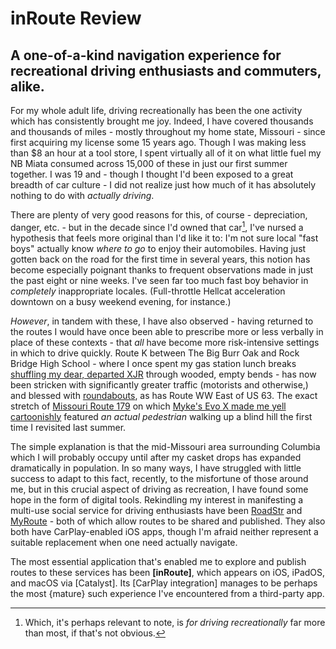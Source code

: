 # inRoute Review

## A one-of-a-kind navigation experience for recreational driving enthusiasts and commuters, alike.

For my whole adult life, driving recreationally has been the one activity which has consistently brought me joy. Indeed, I have covered thousands and thousands of miles - mostly throughout my home state, Missouri - since first acquiring my license some 15 years ago. Though I was making less than $8 an hour at a tool store, I spent virtually all of it on what little fuel my NB Miata consumed across 15,000 of these in just our first summer together. I was 19 and - though I thought I'd been exposed to a great breadth of car culture - I did not realize just how much of it has absolutely nothing to do with *actually driving*.

There are plenty of very good reasons for this, of course - depreciation, danger, etc. - but in the decade since I'd owned that car[^1], I've nursed a hypothesis that feels more original than I'd like it to: I'm not sure local "fast boys" actually know *where to go* to enjoy their automobiles. Having just gotten back on the road for the first time in several years, this notion has become especially poignant thanks to frequent observations made in just the past eight or nine weeks. I've seen far too much fast boy behavior in *completely* inappropriate locales. (Full-throttle Hellcat acceleration downtown on a busy weekend evening, for instance.)

_However_, in tandem with these, I have also observed - having returned to the routes I would have once been able to prescribe more or less verbally in place of these contexts - that _all_ have become more risk-intensive settings in which to drive quickly. Route K between The Big Burr Oak and Rock Bridge High School - where I once spent my gas station lunch breaks [shuffling my dear, departed XJR](https://www.instagram.com/p/BKdP2upAqmn "Instagram Photo") through wooded, empty bends - has now been stricken with significantly greater traffic (motorists and otherwise,) and blessed with [roundabouts](https://beheard.como.gov/route-k-roundabout "Route K and Old Plank Road Roundabout"), as has Route WW East of US 63. The exact stretch of [Missouri Route 179](https://en.wikipedia.org/wiki/Missouri_Route_179 "Missouri Route 179 - Wikipedia") on which [Myke's Evo X made me yell cartoonishly](https://davidblue.wtf/evo "Mitsubishi Lancer Evo X - HONK Preview on YouTube") featured _an actual pedestrian_ walking up a blind hill the first time I revisited last summer.

The simple explanation is that the mid-Missouri area surrounding Columbia which I will probably occupy until after my casket drops has expanded dramatically in population. In so many ways, I have struggled with little success to adapt to this fact, recently, to the misfortune of those around me, but in this crucial aspect of driving as recreation, I have found some hope in the form of digital tools. Rekindling my interest in manifesting a multi-use social service for driving enthusiasts have been [RoadStr](https://app.roadstr.io/u/64dc60ffd1fd7c0011011807 "David Blue's profile on RoadStr") and [MyRoute](https://www.myrouteapp.com/profile/home/1269471 "David Blue's profile on MyRoute") - both of which allow routes to be shared and published. They also both have CarPlay-enabled iOS apps, though I'm afraid neither represent a suitable replacement when one need actually navigate.

The most essential application that's enabled me to explore and publish routes to these services has been **[inRoute]**, which appears on iOS, iPadOS, and macOS via [Catalyst]. Its [CarPlay integration] manages to be perhaps the most {mature} such experience I've encountered from a third-party app.

[^1]:	Which, it's perhaps relevant to note, is *for driving recreationally* far more than most, if that's not obvious.
